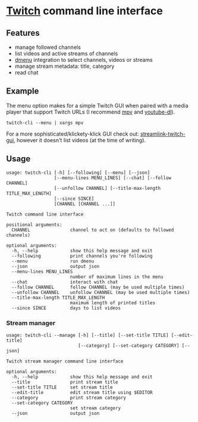 # [Twitch](https://twitch.tv) command line interface

## Features
* manage followed channels
* list videos and active streams of channels
* [dmenu](https://tools.suckless.org/dmenu/) integration to select channels,
  videos or streams
* manage stream metadata: title, category
* read chat

## Example
The menu option makes for a simple Twitch GUI when paired
with a media player that support Twitch URLs
(I recommend [mpv](https://mpv.io/) and [youtube-dl](https://youtube-dl.org/)).
```shell
twitch-cli --menu | xargs mpv
```

For a more sophisticated/klickety-klick GUI check out:
[streamlink-twitch-gui](https://streamlink.github.io/streamlink-twitch-gui/),
however it doesn't list videos (at the time of writing).

## Usage
```
usage: twitch-cli [-h] [--following] [--menu] [--json]
                  [--menu-lines MENU_LINES] [--chat] [--follow CHANNEL]
                  [--unfollow CHANNEL] [--title-max-length TITLE_MAX_LENGTH]
                  [--since SINCE]
                  [CHANNEL [CHANNEL ...]]

Twitch command line interface

positional arguments:
  CHANNEL               channel to act on (defaults to followed channels)

optional arguments:
  -h, --help            show this help message and exit
  --following           print channels you're following
  --menu                run dmenu
  --json                output json
  --menu-lines MENU_LINES
                        number of maximum lines in the menu
  --chat                interact with chat
  --follow CHANNEL      follow CHANNEL (may be used multiple times)
  --unfollow CHANNEL    unfollow CHANNEL (may be used multiple times)
  --title-max-length TITLE_MAX_LENGTH
                        maximum length of printed titles
  --since SINCE         days to list videos
```
### Stream manager
```
usage: twitch-cli --manage [-h] [--title] [--set-title TITLE] [--edit-title]
                           [--category] [--set-category CATEGORY] [--json]

Twitch stream manager command line interface

optional arguments:
  -h, --help            show this help message and exit
  --title               print stream title
  --set-title TITLE     set stream title
  --edit-title          edit stream title using $EDITOR
  --category            print stream category
  --set-category CATEGORY
                        set stream category
  --json                output json
```
